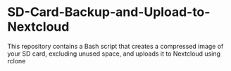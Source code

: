 # SD-Card-Backup-and-Upload-to-Nextcloud
This repository contains a Bash script that creates a compressed image of your SD card, excluding unused space, and uploads it to Nextcloud using rclone
